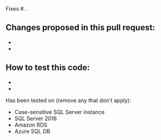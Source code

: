 Fixes # .

Changes proposed in this pull request:
 - 
 - 
 - 

How to test this code:
 - 
 - 
 - 

Has been tested on (remove any that don't apply):
 - Case-sensitive SQL Server instance
 - SQL Server 2016
 - Amazon RDS
 - Azure SQL DB
